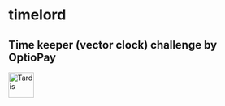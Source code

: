 # timelord
## Time keeper (vector clock) challenge by OptioPay 

<img src="https://cdn.pixabay.com/photo/2017/05/14/09/51/tardis-2311634_1280.png" alt="Tardis" width=50px/>

